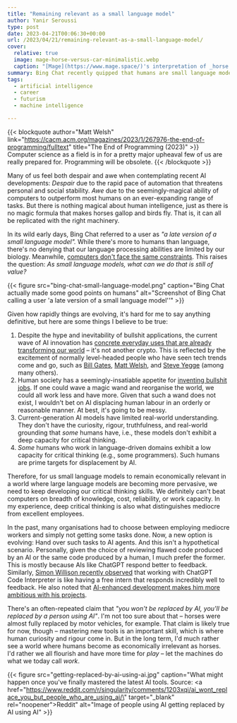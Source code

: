```yaml
---
title: "Remaining relevant as a small language model"
author: Yanir Seroussi
type: post
date: 2023-04-21T00:06:30+00:00
url: /2023/04/21/remaining-relevant-as-a-small-language-model/
cover:
  relative: true
  image: mage-horse-versus-car-minimalistic.webp
  caption: "[Mage](https://www.mage.space/)'s interpretation of _horse versus car minimalistic_"
summary: Bing Chat recently quipped that humans are small language models. Here are some of my thoughts on how we small language models can remain relevant (for now).
tags:
  - artificial intelligence
  - career
  - futurism
  - machine intelligence

---
```


{{< blockquote author="Matt Welsh" link="https://cacm.acm.org/magazines/2023/1/267976-the-end-of-programming/fulltext" title="The End of Programming (2023)" >}}
Computer science as a field is in for a pretty major upheaval few of us are really prepared for. Programming will be obsolete.
{{< /blockquote >}}

Many of us feel both despair and awe when contemplating recent AI developments: _Despair_ due to the rapid pace of automation that threatens personal and social stability. _Awe_ due to the seemingly-magical ability of computers to outperform most humans on an ever-expanding range of tasks. But there is nothing magical about human intelligence, just as there is no magic formula that makes horses gallop and birds fly. That is, it can all be replicated with the right machinery.

In its wild early days, Bing Chat referred to a user as _"a late version of a small language model"._ While there's more to humans than language, there's no denying that our language processing abilities are limited by our biology. Meanwhile, [computers don't face the same constraints](https://www.cold-takes.com/forecasting-transformative-ai-the-biological-anchors-method-in-a-nutshell/). This raises the question: _As small language models, what can we do that is still of value?_

{{< figure src="bing-chat-small-language-model.png" caption="Bing Chat actually made some good points on humans" alt="Screenshot of Bing Chat calling a user 'a late version of a small language model''" >}}

Given how rapidly things are evolving, it's hard for me to say anything definitive, but here are some things I believe to be true:

1. Despite the hype and inevitability of bullshit applications, the current wave of AI innovation has [concrete everyday uses that are already transforming our world](https://yanirseroussi.com/2022/12/11/chatgpt-is-transformative-ai/) &ndash; it's not another crypto. This is reflected by the excitement of normally level-headed people who have seen tech trends come and go, such as [Bill Gates](https://www.gatesnotes.com/The-Age-of-AI-Has-Begun), [Matt Welsh](https://cacm.acm.org/magazines/2023/1/267976-the-end-of-programming/fulltext), and [Steve Yegge](https://about.sourcegraph.com/blog/cheating-is-all-you-need) (among many others).
2. Human society has a seemingly-insatiable appetite for [inventing bullshit jobs](https://yanirseroussi.com/2016/03/20/the-rise-of-greedy-robots/). If one could wave a magic wand and reorganise the world, we could all work less and have more. Given that such a wand does not exist, I wouldn't bet on AI displacing human labour in an orderly or reasonable manner. At best, it's going to be messy.
3. Current-generation AI models have limited real-world understanding. They don't have the curiosity, rigour, truthfulness, and real-world grounding that _some_ humans have, i.e., these models don't exhibit a deep capacity for critical thinking.
4. _Some_ humans who work in language-driven domains exhibit a low capacity for critical thinking (e.g., some programmers). Such humans are prime targets for displacement by AI.

Therefore, for us small language models to remain economically relevant in a world where large language models are becoming more pervasive, we need to keep developing our critical thinking skills. We definitely can't beat computers on breadth of knowledge, cost, reliability, or work capacity. In my experience, deep critical thinking is also what distinguishes mediocre from excellent employees.

In the past, many organisations had to choose between employing mediocre workers and simply not getting some tasks done. Now, a new option is evolving: Hand over such tasks to AI agents. And this isn't a hypothetical scenario. Personally, given the choice of reviewing flawed code produced by an AI or the same code produced by a human, I much prefer the former. This is mostly because AIs like ChatGPT respond better to feedback. Similarly, [Simon Willison recently observed](https://simonwillison.net/2023/Apr/12/code-interpreter/) that working with ChatGPT Code Interpreter is like having a free intern that responds incredibly well to feedback. He also noted that [AI-enhanced development makes him more ambitious with his projects](https://simonwillison.net/2023/Mar/27/ai-enhanced-development/).

There's an often-repeated claim that _"you won't be replaced by AI, you'll be replaced by a person using AI"_. I'm not too sure about that &ndash; horses were almost fully replaced by motor vehicles, for example. That claim is likely true for now, though &ndash; mastering new tools is an important skill, which is where human curiosity and rigour come in. But in the long term, I'd much rather see a world where humans become as economically irrelevant as horses. I'd rather we all flourish and have more time for _play_ &ndash; let the machines do what we today call _work_.

{{< figure src="getting-replaced-by-ai-using-ai.jpg" caption="What might happen once you've finally mastered the latest AI tools. Source: <a href=\"https://www.reddit.com/r/singularity/comments/1203xqi/ai_wont_replace_you_but_people_who_are_using_ai/\" target=\"_blank\" rel=\"noopener\">Reddit</a>" alt="Image of people using AI getting replaced by AI using AI" >}}

